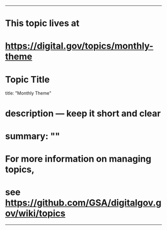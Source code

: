 
---
# This topic lives at
# https://digital.gov/topics/monthly-theme

# Topic Title
title: "Monthly Theme"

# description — keep it short and clear
# summary: ""


# For more information on managing topics,
# see https://github.com/GSA/digitalgov.gov/wiki/topics
---